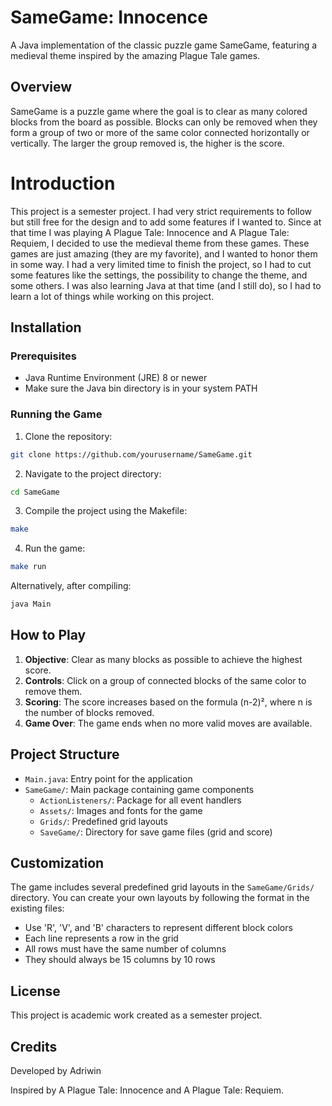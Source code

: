 # SameGame: Innocence

A Java implementation of the classic puzzle game SameGame, featuring a medieval theme inspired by the amazing Plague Tale games.

## Overview

SameGame is a puzzle game where the goal is to clear as many colored blocks from the board as possible. Blocks can only be removed when they form a group of two or more of the same color connected horizontally or vertically. The larger the group removed is, the higher is the score.

# Introduction

This project is a semester project. I had very strict requirements to follow but still free for the design and to add some features if I wanted to. Since at that time I was playing A Plague Tale: Innocence and A Plague Tale: Requiem, I decided to use the medieval theme from these games. These games are just amazing (they are my favorite), and I wanted to honor them in some way. I had a very limited time to finish the project, so I had to cut some features like the settings, the possibility to change the theme, and some others. I was also learning Java at that time (and I still do), so I had to learn a lot of things while working on this project.

## Installation

### Prerequisites
- Java Runtime Environment (JRE) 8 or newer
- Make sure the Java bin directory is in your system PATH

### Running the Game
1. Clone the repository:
```bash
git clone https://github.com/yourusername/SameGame.git
```

2. Navigate to the project directory:
```bash
cd SameGame
```

3. Compile the project using the Makefile:
```bash
make
```

4. Run the game:
```bash
make run
```

Alternatively, after compiling:
```bash
java Main
```

## How to Play

1. **Objective**: Clear as many blocks as possible to achieve the highest score.
2. **Controls**: Click on a group of connected blocks of the same color to remove them.
3. **Scoring**: The score increases based on the formula (n-2)², where n is the number of blocks removed.
4. **Game Over**: The game ends when no more valid moves are available.

## Project Structure

- `Main.java`: Entry point for the application
- `SameGame/`: Main package containing game components
  - `ActionListeners/`: Package for all event handlers
  - `Assets/`: Images and fonts for the game
  - `Grids/`: Predefined grid layouts
  - `SaveGame/`: Directory for save game files (grid and score)

## Customization

The game includes several predefined grid layouts in the `SameGame/Grids/` directory. You can create your own layouts by following the format in the existing files:
- Use 'R', 'V', and 'B' characters to represent different block colors
- Each line represents a row in the grid
- All rows must have the same number of columns
- They should always be 15 columns by 10 rows

## License

This project is academic work created as a semester project.

## Credits

Developed by Adriwin

Inspired by A Plague Tale: Innocence and A Plague Tale: Requiem.
